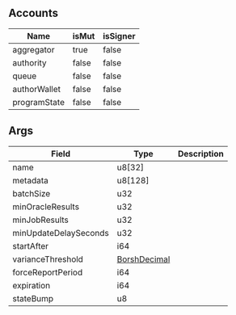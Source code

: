## Accounts
|Name|isMut|isSigner|
|--|--|--|
| aggregator | true | false |
| authority | false | false |
| queue | false | false |
| authorWallet | false | false |
| programState | false | false |
## Args
| Field | Type | Description |
|--|--|--|
| name |  u8[32] | |
| metadata |  u8[128] | |
| batchSize |  u32 | |
| minOracleResults |  u32 | |
| minJobResults |  u32 | |
| minUpdateDelaySeconds |  u32 | |
| startAfter |  i64 | |
| varianceThreshold |  [BorshDecimal](/program/types/borshdecimal) | |
| forceReportPeriod |  i64 | |
| expiration |  i64 | |
| stateBump |  u8 | |
